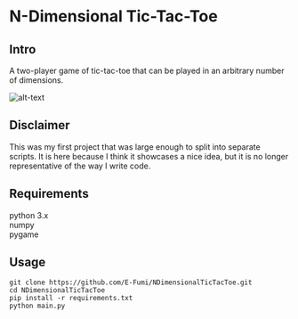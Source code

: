 # N-Dimensional Tic-Tac-Toe
## Intro
A two-player game of tic-tac-toe that can be played in an arbitrary number of dimensions.

![alt-text](./ndttt.gif)

## Disclaimer

This was my first project that was large enough to split into separate scripts.
It is here because I think it showcases a nice idea, but it is no longer representative of the way I write code.

## Requirements

python 3.x <br/>
numpy<br/>
pygame

## Usage

`git clone https://github.com/E-Fumi/NDimensionalTicTacToe.git`<br/>
`cd NDimensionalTicTacToe`<br/>
`pip install -r requirements.txt`<br/>
`python main.py`
